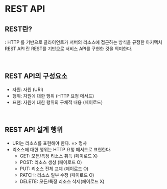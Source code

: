 # REST API

## REST란?

: HTTP 를 기반으로 클라이언트가 서버의 리소스에 접근하는 방식을 규정한 아키텍처
REST API 란 REST를 기반으로 서비스 API를 구현한 것을 의미한다.

<br/>

## REST API의 구성요소

- 자원: 자원 (URI)
- 행위: 자원에 대한 행위 (HTTP 요청 메서드)
- 표현: 자원에 대한 행위의 구체적 내용 (페이로드)

<br/>

## REST API 설계 행위

- URI는 리소스를 표현해야 한다. => 명사
- 리소스에 대한 행위는 HTTP 요청 메서드로 표현한다.
  - GET: 모든/특정 리소스 취득 (페이로드 X)
  - POST: 리소스 생성 (페이로드 O)
  - PUT: 리소스 전체 교체 (페이로드 O)
  - PATCH: 리소스 일부 수정 (페이로드 O)
  - DELETE: 모든/특정 리소스 삭제(페이로드 X)
